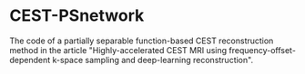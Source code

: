 # CEST-PSnetwork
The code of a partially separable function-based CEST reconstruction method in the article "Highly-accelerated CEST MRI using frequency-offset-dependent k-space sampling and deep-learning reconstruction".

